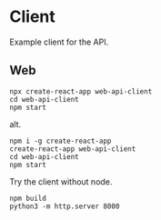# Client

Example client for the API.

## Web

```
npx create-react-app web-api-client
cd web-api-client
npm start
```

alt.

```
npm i -g create-react-app
create-react-app web-api-client
cd web-api-client
npm start
```

Try the client without node.

```
npm build
python3 -m http.server 8000
```
